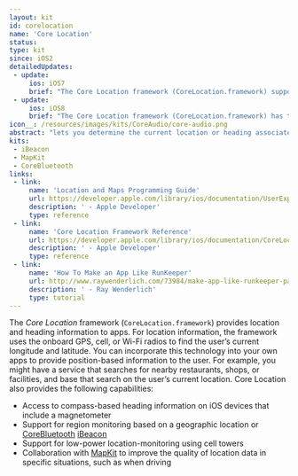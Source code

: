 ```yaml
---
layout: kit
id: corelocation
name: 'Core Location'
status:
type: kit
since: iOS2
detailedUpdates:
 - update:
     ios: iOS7
     brief: "The Core Location framework (CoreLocation.framework) supports region monitoring and ranging using Bluetooth devices. Region monitoring lets you determine whether the iOS device enters a specific area, and ranging lets you determine the relative range of nearby Bluetooth devices. For example, an art museum might use region monitoring to determine whether a person is inside a particular gallery, and then place iBeacons near each painting. When the person is standing by a painting, the app would display information about it."
 - update:
     ios: iOS8
     brief: "The Core Location framework (CoreLocation.framework) has the following changes: 1) You can determine which floor the device is on, if the device is in a multistory building. 2) The visit service provides an alternative to the significant location change service for apps that need location information about interesting places visited by the user."
icon__: /resources/images/kits/CoreAudio/core-audio.png
abstract: "lets you determine the current location or heading associated with a device. "
kits:
 - iBeacon
 - MapKit
 - CoreBluetooth
links:
 - link:
     name: 'Location and Maps Programming Guide'
     url: https://developer.apple.com/library/ios/documentation/UserExperience/Conceptual/LocationAwarenessPG/Introduction/Introduction.html
     description: ' - Apple Developer'
     type: reference
 - link:
     name: 'Core Location Framework Reference'
     url: https://developer.apple.com/library/ios/documentation/CoreLocation/Reference/CoreLocation_Framework/
     description: ' - Apple Developer'
     type: reference
 - link:
     name: 'How To Make an App Like RunKeeper'
     url: http://www.raywenderlich.com/73984/make-app-like-runkeeper-part-1
     description: ' - Ray Wenderlich'
     type: tutorial
---
```


The *Core Location* framework (`CoreLocation.framework`) provides location and heading information to apps. For location information, the framework uses the onboard GPS, cell, or Wi-Fi radios to find the user’s current longitude and latitude. You can incorporate this technology into your own apps to provide position-based information to the user. For example, you might have a service that searches for nearby restaurants, shops, or facilities, and base that search on the user’s current location. Core Location also provides the following capabilities:

* Access to compass-based heading information on iOS devices that include a magnetometer
* Support for region monitoring based on a geographic location or [CoreBluetooth](/CoreBluetooth) [iBeacon](/iBeacon)
* Support for low-power location-monitoring using cell towers
* Collaboration with [MapKit](/MapKit) to improve the quality of location data in specific situations, such as when driving
